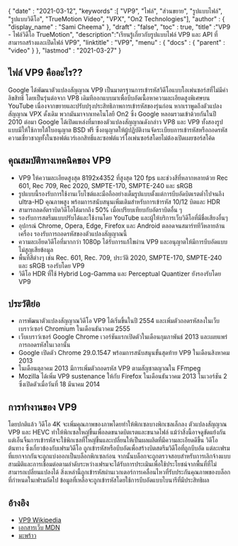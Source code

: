 {
  "date" : "2021-03-12",
  "keywords" :[ "VP9", "ไฟล์", "ส่วนขยาย", "รูปแบบไฟล์", "รูปแบบวิดีโอ", "TrueMotion Video", "VPX", "On2 Technologies"],
  "author" : {
    "display_name" : "Sami Cheema"
},
  "draft" : "false",
  "toc" : true,
  "title" :"VP9 - ไฟล์วิดีโอ TrueMotion",
  "description":"เรียนรู้เกี่ยวกับรูปแบบไฟล์ VP9 และ API ที่สามารถสร้างและเปิดไฟล์ VP9",
  "linktitle" : "VP9",
  "menu" : {
    "docs" : {
      "parent" : "video"
}
},
  "lastmod" : "2021-03-27"
}

## ไฟล์ VP9 คืออะไร??

Google ได้พัฒนาตัวแปลงสัญญาณ VP9 เป็นมาตรฐานการเข้ารหัสวิดีโอแบบโอเพ่นซอร์สที่ไม่มีค่าลิขสิทธิ์ โดยเป็นรุ่นต่อจาก VP8 เดิมทีออกแบบมาเพื่อบีบอัดเนื้อหาความละเอียดสูงพิเศษบน YouTube เนื่องจากขยายและปรับปรุงประสิทธิภาพการเข้ารหัสของรุ่นก่อน หากเราพูดถึงตัวแปลงสัญญาณ VPX ดั้งเดิม พวกมันมาจากเทคโนโลยี On2 ซึ่ง Google หลอมรวมเข้าด้วยกันในปี 2010 ต่อมา Google ได้เปิดแหล่งที่มาของตัวแปลงสัญญาณดังกล่าว VP8 และ VP9 ทั้งสองรูปแบบมีให้ใช้ภายใต้ใบอนุญาต BSD ฟรี ซึ่งอนุญาตให้ผู้ปฏิบัติงานจัดระเบียบการเข้ารหัสหรือถอดรหัสความเชี่ยวชาญทั้งในซอฟต์แวร์เอกสิทธิ์และซอฟต์แวร์โอเพ่นซอร์สโดยไม่ต้องเปิดเผยซอร์สโค้ด

## คุณสมบัติทางเทคนิคของ VP9

* VP9 ให้ความละเอียดสูงสุด 8192x4352 ที่สูงสุด 120 fps และช่วงสีที่หลากหลายด้วย Rec 601, Rec 709, Rec 2020, SMPTE-170, SMPTE-240 และ sRGB
* รูปแบบนี้รองรับการใช้งานเว็บไซต์และมือถืออย่างเต็มรูปแบบตั้งแต่การบีบอัดบิตเรตต่ำไปจนถึง ultra-HD คุณภาพสูง พร้อมการสนับสนุนเพิ่มเติมสำหรับการเข้ารหัส 10/12 บิตและ HDR
* สามารถลดอัตราบิตวิดีโอได้มากถึง 50% เมื่อเปรียบเทียบกับอัตราบิตอื่น ๆ
* รองรับการสตรีมแบบปรับได้และใช้งานโดย YouTube และผู้ให้บริการเว็บวิดีโอที่มีชื่อเสียงอื่นๆ
* อุปกรณ์ Chrome, Opera, Edge, Firefox และ Android ตลอดจนสมาร์ททีวีหลายล้านเครื่อง รองรับการถอดรหัสของตัวแปลงสัญญาณนี้
* ความละเอียดวิดีโอที่มากกว่า 1080p ได้รับการแก้ไขผ่าน VP9 และอนุญาตให้มีการบีบอัดแบบไม่สูญเสียข้อมูล
* พื้นที่สีต่างๆ เช่น Rec. 601, Rec. 709, ประวัติ 2020, SMPTE-170, SMPTE-240 และ sRGB รองรับโดย VP9
* วิดีโอ HDR ที่ใช้ Hybrid Log-Gamma และ Perceptual Quantizer ยังรองรับโดย VP9


## ประวัติย่อ

* การพัฒนาตัวแปลงสัญญาณวิดีโอ VP9 ได้เริ่มขึ้นในปี 2554 และเพิ่มตัวถอดรหัสลงในเว็บเบราว์เซอร์ Chromium ในเดือนธันวาคม 2555
* เว็บเบราว์เซอร์ Google Chrome เวอร์ชันแรกเปิดตัวในเดือนกุมภาพันธ์ 2013 และเผยแพร่การถอดรหัสในเวลานั้น
* Google เปิดตัว Chrome 29.0.1547 พร้อมการสนับสนุนขั้นสุดท้าย VP9 ในเดือนสิงหาคม 2013
* ในเดือนตุลาคม 2013 มีการเพิ่มตัวถอดรหัส VP9 ตามสัญชาตญาณใน FFmpeg
* Mozilla ได้เพิ่ม VP9 sustenance ให้กับ Firefox ในเดือนธันวาคม 2013 ในเวอร์ชัน 2 ซึ่งเปิดตัวเมื่อวันที่ 18 มีนาคม 2014
 

## การทำงานของ VP9

โดยปกติแล้ว วิดีโอ 4K จะเพิ่มคุณภาพของภาพโดยทำให้พิกเซลบางพิกเซลเล็กลง ตัวแปลงสัญญาณ VP9 และ HEVC ทำให้พิกเซลใหญ่ขึ้นเพื่อลดขนาดบิตเรตและขนาดไฟล์ แม้ว่าสิ่งนี้อาจดูขัดแย้งกัน แต่เอ็นจิ้นการเข้ารหัสจะใช้พิกเซลที่ใหญ่ขึ้นและเปลี่ยนให้เป็นผลผลิตที่มีความละเอียดดีขึ้น วิดีโอต้นทาง ซึ่งเกี่ยวข้องกับเฟรมวิดีโอ ถูกเข้ารหัสหรือบีบอัดเพื่อสร้างบิตสตรีมวิดีโอที่ถูกบีบอัด แต่ละเฟรมที่แยกจากกันจะถูกแบ่งออกเป็นบล็อกพิกเซลก่อน จากนั้นบล็อกจะถูกตรวจสอบสำหรับการเลิกจ้างแบบสามมิติและการเชื่อมต่อตามลำดับระหว่างเฟรมจะได้รับการประเมินเพื่อใช้ประโยชน์จากพื้นที่ที่ไม่สามารถเปลี่ยนแปลงได้ สิ่งเหล่านี้ถูกเข้ารหัสผ่านเวกเตอร์การเคลื่อนไหวที่รับประกันคุณภาพของบล็อกที่กำหนดในเฟรมถัดไป ข้อมูลที่เหลือจะถูกเข้ารหัสโดยใช้การบีบอัดแบบไบนารีที่มีประสิทธิผล

## อ้างอิง

* [VP9 Wikipedia](https://en.wikipedia.org/wiki/VP9)
* [เอกสารเว็บ MDN](https://developer.mozilla.org/en-US/docs/Web/Media/Formats/Video_codecs#vp9)
* [มะพร้าว](https://www.coconut.co/)

